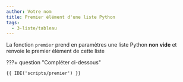 ```yaml
---
author: Votre nom
title: Premier élément d'une liste Python
tags:
  - 3-liste/tableau
---
```


La fonction `premier` prend en paramètres une liste Python **non vide** et renvoie le premier élément de cette liste

???+ question "Compléter ci-dessous"

    {{ IDE('scripts/premier') }}
